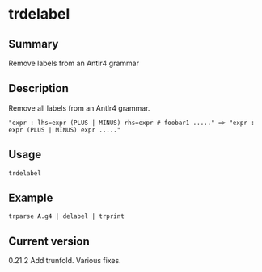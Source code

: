 # trdelabel

## Summary

Remove labels from an Antlr4 grammar

## Description

Remove all labels from an Antlr4 grammar.

    "expr : lhs=expr (PLUS | MINUS) rhs=expr # foobar1 ....." => "expr : expr (PLUS | MINUS) expr ....."

## Usage

    trdelabel

## Example

    trparse A.g4 | delabel | trprint

## Current version

0.21.2 Add trunfold. Various fixes.
